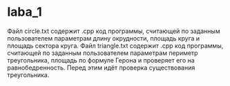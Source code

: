 # laba_1
Файл circle.txt содержит .cpp код программы, считающей по заданным пользователем параметрам длину окрудности, площадь круга и площадь сектора круга.
Файл triangle.txt содержит .cpp код программы, считающей по заданным пользователем параметрам периметр треугольника, площадь по формуле Герона и проверяет его на равнобедренность. Перед этим идёт проверка существования треугольника.
